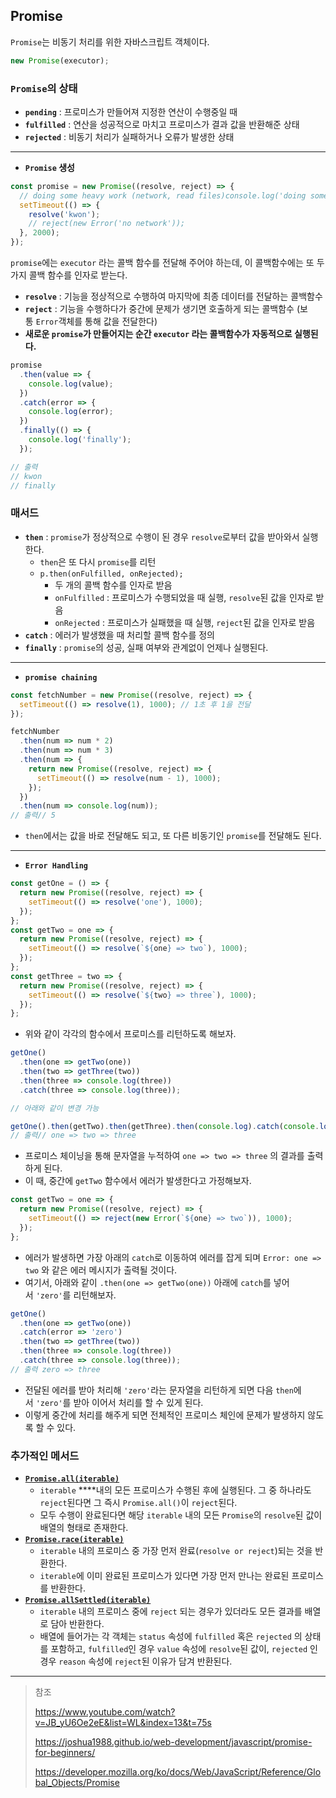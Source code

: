 ## Promise

`Promise`는 비동기 처리를 위한 자바스크립트 객체이다.

```jsx
new Promise(executor);
```

### `Promise`의 상태

- **`pending`** : 프로미스가 만들어져 지정한 연산이 수행중일 때
- **`fulfilled`** : 연산을 성공적으로 마치고 프로미스가 결과 값을 반환해준 상태
- **`rejected`** : 비동기 처리가 실패하거나 오류가 발생한 상태

---

- **`Promise` 생성**

```jsx
const promise = new Promise((resolve, reject) => {
  // doing some heavy work (network, read files)console.log('doing someting...');
  setTimeout(() => {
    resolve('kwon');
    // reject(new Error('no network'));
  }, 2000);
});
```

`promise`에는 `executor` 라는 콜백 함수를 전달해 주어야 하는데, 이 콜백함수에는 또 두 가지 콜백 함수를 인자로 받는다.

- **`resolve`** : 기능을 정상적으로 수행하여 마지막에 최종 데이터를 전달하는 콜백함수
- **`reject`** : 기능을 수행하다가 중간에 문제가 생기면 호출하게 되는 콜백함수 (보통 `Error`객체를 통해 값을 전달한다)
- **새로운 `promise`가 만들어지는 순간 `executor` 라는 콜백함수가 자동적으로 실행된다.**

```jsx
promise
  .then(value => {
    console.log(value);
  })
  .catch(error => {
    console.log(error);
  })
  .finally(() => {
    console.log('finally');
  });

// 출력
// kwon
// finally
```

### 매서드

- **`then`** : `promise`가 정상적으로 수행이 된 경우 `resolve`로부터 값을 받아와서 실행한다.
  - `then`은 또 다시 `promise`를 리턴
  - `p.then(onFulfilled, onRejected);`
    - 두 개의 콜백 함수를 인자로 받음
    - `onFulfilled` : 프로미스가 수행되었을 때 실행, `resolve`된 값을 인자로 받음
    - `onRejected` : 프로미스가 실패했을 때 실행, `reject`된 값을 인자로 받음
- **`catch`** : 에러가 발생했을 때 처리할 콜백 함수를 정의
- **`finally`** : `promise`의 성공, 실패 여부와 관계없이 언제나 실행된다.

---

- **`promise chaining`**

```jsx
const fetchNumber = new Promise((resolve, reject) => {
  setTimeout(() => resolve(1), 1000); // 1초 후 1을 전달
});

fetchNumber
  .then(num => num * 2)
  .then(num => num * 3)
  .then(num => {
    return new Promise((resolve, reject) => {
      setTimeout(() => resolve(num - 1), 1000);
    });
  })
  .then(num => console.log(num));
// 출력// 5
```

- `then`에서는 값을 바로 전달해도 되고, 또 다른 비동기인 `promise`를 전달해도 된다.

---

- **`Error Handling`**

```jsx
const getOne = () => {
  return new Promise((resolve, reject) => {
    setTimeout(() => resolve('one'), 1000);
  });
};
const getTwo = one => {
  return new Promise((resolve, reject) => {
    setTimeout(() => resolve(`${one} => two`), 1000);
  });
};
const getThree = two => {
  return new Promise((resolve, reject) => {
    setTimeout(() => resolve(`${two} => three`), 1000);
  });
};
```

- 위와 같이 각각의 함수에서 프로미스를 리턴하도록 해보자.

```jsx
getOne()
  .then(one => getTwo(one))
  .then(two => getThree(two))
  .then(three => console.log(three))
  .catch(three => console.log(three));

// 아래와 같이 변경 가능

getOne().then(getTwo).then(getThree).then(console.log).catch(console.log);
// 출력// one => two => three
```

- 프로미스 체이닝을 통해 문자열을 누적하여 `one => two => three` 의 결과를 출력하게 된다.
- 이 때, 중간에 `getTwo` 함수에서 에러가 발생한다고 가정해보자.

```jsx
const getTwo = one => {
  return new Promise((resolve, reject) => {
    setTimeout(() => reject(new Error(`${one} => two`)), 1000);
  });
};
```

- 에러가 발생하면 가장 아래의 `catch`로 이동하여 에러를 잡게 되며 `Error: one => two` 와 같은 에러 메시지가 출력될 것이다.
- 여기서, 아래와 같이 `.then(one => getTwo(one))` 아래에 `catch`를 넣어서 `'zero'`를 리턴해보자.

```jsx
getOne()
  .then(one => getTwo(one))
  .catch(error => 'zero')
  .then(two => getThree(two))
  .then(three => console.log(three))
  .catch(three => console.log(three));
// 출력 zero => three
```

- 전달된 에러를 받아 처리해 `'zero'`라는 문자열을 리턴하게 되면 다음 `then`에서 `'zero'`를 받아 이어서 처리를 할 수 있게 된다.
- 이렇게 중간에 처리를 해주게 되면 전체적인 프로미스 체인에 문제가 발생하지 않도록 할 수 있다.

### 추가적인 메서드

- **[`Promise.all(iterable)`](https://developer.mozilla.org/ko/docs/Web/JavaScript/Reference/Global_Objects/Promise/all)**
  - `iterable` \*\*\*\*내의 모든 프로미스가 수행된 후에 실행된다. 그 중 하나라도 `reject`된다면 그 즉시 `Promise.all()`이 `reject`된다.
  - 모두 수행이 완료된다면 해당 `iterable` 내의 모든 `Promise`의 `resolve`된 값이 배열의 형태로 존재한다.
- **[`Promise.race(iterable)`](https://developer.mozilla.org/ko/docs/Web/JavaScript/Reference/Global_Objects/Promise/race)**
  - `iterable` 내의 프로미스 중 가장 먼저 완료(`resolve or reject`)되는 것을 반환한다.
  - `iterable`에 이미 완료된 프로미스가 있다면 가장 먼저 만나는 완료된 프로미스를 반환한다.
- **[`Promise.allSettled(iterable)`](https://developer.mozilla.org/ko/docs/Web/JavaScript/Reference/Global_Objects/Promise/allSettled)**
  - `iterable` 내의 프로미스 중에 `reject` 되는 경우가 있더라도 모든 결과를 배열로 담아 반환한다.
  - 배열에 들어가는 각 객체는 `status` 속성에 `fulfilled` 혹은 `rejected` 의 상태를 포함하고, `fulfilled`인 경우 `value` 속성에 `resolve`된 값이, `rejected` 인 경우 `reason` 속성에 `reject`된 이유가 담겨 반환된다.

---

> 참조
>
> <https://www.youtube.com/watch?v=JB_yU6Oe2eE&list=WL&index=13&t=75s>
>
> <https://joshua1988.github.io/web-development/javascript/promise-for-beginners/>
>
> <https://developer.mozilla.org/ko/docs/Web/JavaScript/Reference/Global_Objects/Promise>
